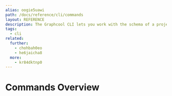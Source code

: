 ```yaml
---
alias: oogie5uawi
path: /docs/reference/cli/commands
layout: REFERENCE
description: The Graphcool CLI lets you work with the schema of a project. You can easily create a new project or update the schema of an existing one.
tags:
  - cli
related:
  further:
    - chohbah0eo
    - he6jaicha8
  more:
    - kr84dktnp0
---
```


# Commands Overview
